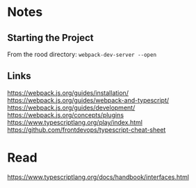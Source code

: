 # Notes

## Starting the Project
From the rood directory:
`webpack-dev-server --open`

## Links
https://webpack.js.org/guides/installation/
https://webpack.js.org/guides/webpack-and-typescript/
https://webpack.js.org/guides/development/
https://webpack.js.org/concepts/plugins
https://www.typescriptlang.org/play/index.html
https://github.com/frontdevops/typescript-cheat-sheet

# Read
https://www.typescriptlang.org/docs/handbook/interfaces.html
